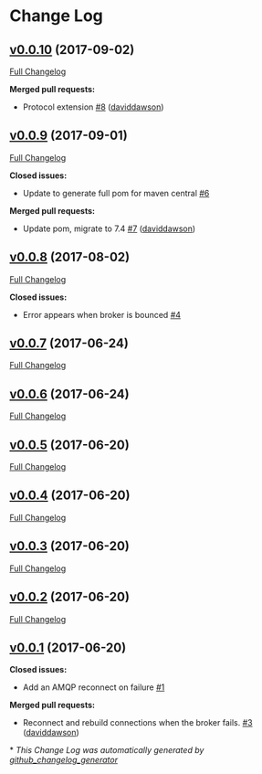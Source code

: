 # Change Log

## [v0.0.10](https://github.com/muoncore/muon-amqp/tree/v0.0.10) (2017-09-02)
[Full Changelog](https://github.com/muoncore/muon-amqp/compare/v0.0.9...v0.0.10)

**Merged pull requests:**

- Protocol extension [\#8](https://github.com/muoncore/muon-amqp/pull/8) ([daviddawson](https://github.com/daviddawson))

## [v0.0.9](https://github.com/muoncore/muon-amqp/tree/v0.0.9) (2017-09-01)
[Full Changelog](https://github.com/muoncore/muon-amqp/compare/v0.0.8...v0.0.9)

**Closed issues:**

- Update to generate full pom for maven central [\#6](https://github.com/muoncore/muon-amqp/issues/6)

**Merged pull requests:**

- Update pom, migrate to 7.4 [\#7](https://github.com/muoncore/muon-amqp/pull/7) ([daviddawson](https://github.com/daviddawson))

## [v0.0.8](https://github.com/muoncore/muon-amqp/tree/v0.0.8) (2017-08-02)
[Full Changelog](https://github.com/muoncore/muon-amqp/compare/v0.0.7...v0.0.8)

**Closed issues:**

- Error appears when broker is bounced [\#4](https://github.com/muoncore/muon-amqp/issues/4)

## [v0.0.7](https://github.com/muoncore/muon-amqp/tree/v0.0.7) (2017-06-24)
[Full Changelog](https://github.com/muoncore/muon-amqp/compare/v0.0.6...v0.0.7)

## [v0.0.6](https://github.com/muoncore/muon-amqp/tree/v0.0.6) (2017-06-24)
[Full Changelog](https://github.com/muoncore/muon-amqp/compare/v0.0.5...v0.0.6)

## [v0.0.5](https://github.com/muoncore/muon-amqp/tree/v0.0.5) (2017-06-20)
[Full Changelog](https://github.com/muoncore/muon-amqp/compare/v0.0.4...v0.0.5)

## [v0.0.4](https://github.com/muoncore/muon-amqp/tree/v0.0.4) (2017-06-20)
[Full Changelog](https://github.com/muoncore/muon-amqp/compare/v0.0.3...v0.0.4)

## [v0.0.3](https://github.com/muoncore/muon-amqp/tree/v0.0.3) (2017-06-20)
[Full Changelog](https://github.com/muoncore/muon-amqp/compare/v0.0.2...v0.0.3)

## [v0.0.2](https://github.com/muoncore/muon-amqp/tree/v0.0.2) (2017-06-20)
[Full Changelog](https://github.com/muoncore/muon-amqp/compare/v0.0.1...v0.0.2)

## [v0.0.1](https://github.com/muoncore/muon-amqp/tree/v0.0.1) (2017-06-20)
**Closed issues:**

- Add an AMQP reconnect on failure [\#1](https://github.com/muoncore/muon-amqp/issues/1)

**Merged pull requests:**

- Reconnect and rebuild connections when the broker fails. [\#3](https://github.com/muoncore/muon-amqp/pull/3) ([daviddawson](https://github.com/daviddawson))



\* *This Change Log was automatically generated by [github_changelog_generator](https://github.com/skywinder/Github-Changelog-Generator)*